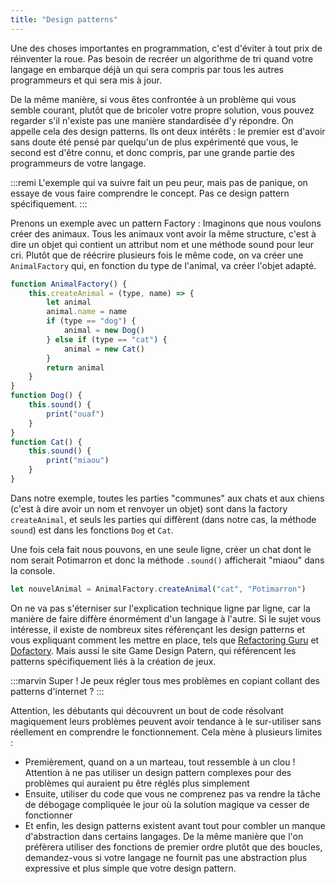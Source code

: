 ```yaml
---
title: "Design patterns"
---
```


Une des choses importantes en programmation, c'est d'éviter à tout prix de réinventer la roue. Pas besoin de recréer un algorithme de tri quand votre langage en embarque déjà un qui sera compris par tous les autres programmeurs et qui sera mis à jour.

De la même manière, si vous êtes confrontée à un problème qui vous semble courant, plutôt que de bricoler votre propre solution, vous pouvez regarder s'il n'existe pas une manière standardisée d'y répondre. On appelle cela des design patterns. Ils ont deux intérêts : le premier est d'avoir sans doute été pensé par quelqu'un de plus expérimenté que vous, le second est d'être connu, et donc compris, par une grande partie des programmeurs de votre langage.

:::remi
L'exemple qui va suivre fait un peu peur, mais pas de panique, on essaye de vous faire comprendre le concept. Pas ce design pattern spécifiquement.
:::

Prenons un exemple avec un pattern Factory : Imaginons que nous voulons créer des animaux. Tous les animaux vont avoir la même structure, c'est à dire un objet qui contient un attribut nom et une méthode sound pour leur cri. Plutôt que de réécrire plusieurs fois le même code, on va créer une `AnimalFactory` qui, en fonction du type de l'animal, va créer l'objet adapté.

```js
function AnimalFactory() {
    this.createAnimal = (type, name) => {
        let animal
        animal.name = name
        if (type == "dog") {
            animal = new Dog()
        } else if (type == "cat") {
            animal = new Cat()
        }
        return animal
    }
}
function Dog() {
    this.sound() {
        print("ouaf")
    }
}
function Cat() {
    this.sound() {
        print("miaou")
    }
}
```

Dans notre exemple, toutes les parties "communes" aux chats et aux chiens (c'est à dire avoir un nom et renvoyer un objet) sont dans la factory `createAnimal`, et seuls les parties qui diffèrent (dans notre cas, la méthode `sound`) est dans les fonctions `Dog` et `Cat`. 

Une fois cela fait nous pouvons, en une seule ligne, créer un chat dont le nom serait Potimarron et donc la méthode `.sound()` afficherait "miaou" dans la console.

```js
let nouvelAnimal = AnimalFactory.createAnimal("cat", "Potimarron")
```

On ne va pas s'éterniser sur l'explication technique ligne par ligne, car la manière de faire diffère énormément d'un langage à l'autre. Si le sujet vous intéresse, il existe de nombreux sites référençant les design patterns et vous expliquant comment les mettre en place, tels que [Refactoring Guru](https://refactoring.guru/fr/design-patterns) et [Dofactory](https://www.dofactory.com/javascript/design-patterns/). Mais aussi le site Game Design Patern, qui référencent les patterns spécifiquement liés à la création de jeux.

:::marvin
Super ! Je peux régler tous mes problèmes en copiant collant des patterns d'internet ?
:::

Attention, les débutants qui découvrent un bout de code résolvant magiquement leurs problèmes peuvent avoir tendance à le sur-utiliser sans réellement en comprendre le fonctionnement. Cela mène à plusieurs limites : 
- Premièrement, quand on a un marteau, tout ressemble à un clou ! Attention à ne pas utiliser un design pattern complexes pour des problèmes qui auraient pu être réglés plus simplement 
- Ensuite, utiliser du code que vous ne comprenez pas va rendre la tâche de débogage compliquée le jour où la solution magique va cesser de fonctionner 
- Et enfin, les design patterns existent avant tout pour combler un manque d'abstraction dans certains langages. De la même manière que l'on préfèrera utiliser des fonctions de premier ordre plutôt que des boucles, demandez-vous si votre langage ne fournit pas une abstraction plus expressive et plus simple que votre design pattern.
